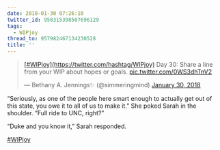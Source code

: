 ```yaml
---
date: 2018-01-30 07:26:10
twitter_id: 958315398507696129
tags:
  - WIPjoy
thread_to: 957982467134230528
title: ''
---
```


<blockquote class="twitter-tweet"><p lang="en" dir="ltr"><a href="https://twitter.com/hashtag/WIPjoy?src=hash&amp;ref_src=twsrc%5Etfw">[#WIPjoy](https://twitter.com/hashtag/WIPjoy)</a> Day 30: Share a line from your WIP about hopes or goals. <a href="https://t.co/0WS3dhTnV2">pic.twitter.com/0WS3dhTnV2</a></p>&mdash; Bethany A. Jennings✨ (@simmeringmind) <a href="https://twitter.com/simmeringmind/status/958203224246378496?ref_src=twsrc%5Etfw">January 30, 2018</a></blockquote>
<script async src="https://platform.twitter.com/widgets.js" charset="utf-8"></script>

“Seriously, as one of the people here smart enough to actually get out of this state, you owe it to all of us to make it.” She poked Sarah in the shoulder. “Full ride to UNC, right?”

“Duke and you know it,” Sarah responded.

[#WIPjoy](https://twitter.com/hashtag/WIPjoy)
